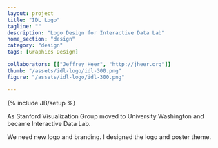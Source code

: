 ```yaml
---
layout: project
title: "IDL Logo"
tagline: ""
description: "Logo Design for Interactive Data Lab"
home_section: "design"
category: "design"
tags: [Graphics Design]

collaborators: [["Jeffrey Heer", "http://jheer.org"]]
thumb: "/assets/idl-logo/idl-300.png"
figure: "/assets/idl-logo/idl-300.png"

---
```

{% include JB/setup %}

As Stanford Visualization Group moved to University Washington and became Interactive Data Lab.

We need new logo and branding.  I designed the logo and poster theme.

